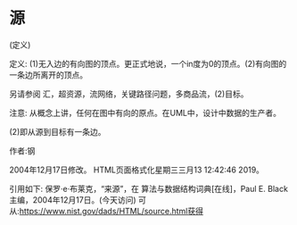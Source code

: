 # 源


(定义)



定义:
(1)无入边的有向图的顶点。更正式地说，一个in度为0的顶点。(2)有向图的一条边所离开的顶点。



另请参阅
汇，超资源，流网络，关键路径问题，多商品流，(2)目标。



注意:
从概念上讲，任何在图中有向的原点。在UML中，设计中数据的生产者。

(2)即从源到目标有一条边。


作者:钢







2004年12月17日修改。
HTML页面格式化星期三三月13 12:42:46 2019。



引用如下:
保罗·e·布莱克，“来源”，在
算法与数据结构词典[在线]，Paul E. Black主编，2004年12月17日。(今天访问)
可从:https://www.nist.gov/dads/HTML/source.html获得